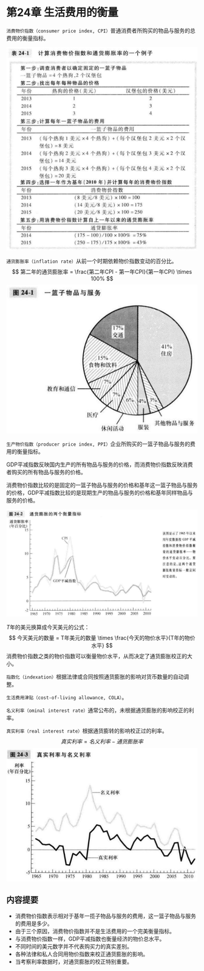 # 第24章 生活费用的衡量



`消费物价指数（consumer price index, CPI）`普通消费者所购买的物品与服务的总费用的衡量指标。

![t24_1](res/t24_1.png)

`通货膨胀率（inflation rate）`从前一个时期依赖物价指数变动的百分比。
$$
第二年的通货膨胀率 = \frac{第二年CPI - 第一年CPI}{第一年CPI} \times 100%
$$
![24_1](res/24_1.png)

`生产物价指数（producer price index, PPI）`企业所购买的一篮子物品与服务的费用的衡量指标。

GDP平减指数反映国内生产的所有物品与服务的价格，而消费物价指数反映消费者购买的所有物品与服务的价格。

消费物价指数比较的是固定的一篮子物品与服务的价格和基年这一篮子物品与服务的价格，GDP平减指数比较的是现期生产的物品与服务的价格和基年同样物品与服务的价格。

![24_2](res/24_2.png)

$T$年的美元换算成今天美元的公式：
$$
今天美元的数量 = T年美元的数量 \times \frac{今天的物价水平}{T年的物价水平}
$$
消费物价指数之类的物价指数可以衡量物价水平，从而决定了通货膨胀校正的大小。

`指数化（indexation）`根据法律或合同按照通货膨胀的影响对货币数量的自动调整。

`生活费用津贴（cost-of-living allowance, COLA）`。

`名义利率（ominal interest rate）`通常公布的，未根据通货膨胀的影响校正的利率。

`真实利率（real interest rate）`根据通货膨转的影响校正过的利率。
$$
真实利率 = 名义利率 - 通货膨胀率
$$
![24_3](res/24_3.png)



## 内容提要

- 消费物价指数表示相对于基年一揽子物品与服务的费用，这一篮子物品与服务的费用是多少。
- 由于三个原因，消费物价指数并不是生活费用的一个完美衡量指标。
- 与消费物价指数一样，GDP平减指数也衡量经济的物价总水平。
- 不同时间的美元数字并不代表购买力的真实差别。
- 各种法律和私人合同用物价指数来校正通货膨胀的影响。
- 当考察利率数据时，对通货膨胀的校正特别重要。


